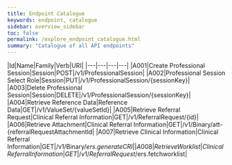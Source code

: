 ```yaml
---
title: Endpoint Catalogue
keywords: endpoint, catalogue
sidebar: overview_sidebar
toc: false
permalink: /explore_endpoint_catalogue.html
summary: "Catalogue of all API endpoints"
---
```


|Id|Name|Family|Verb|URI|
|---|---|---|---|
|A001|Create Professional Session|Session|POST|/v1/ProfessionalSession|
|A002|Professional Session Select Role|Session|PUT|/v1/ProfessionalSession/{sessionKey}|
|A003|Delete Professional Session|Session|DELETE|/v1/ProfessionalSession/{sessionKey}|
|A004|Retrieve Reference Data|Reference Data|GET|/v1/ValueSet/{valueSetId}|
|A005|Retrieve Referral Request|Clinical Referral Information|GET|/v1/ReferralRequest/{id}|
|A006|Retrieve Attachment|Clinical Referral Information|GET|/v1/Binary/att-{referralRequestAttachmentId|
|A007|Retrieve Clinical Information|Clinical Referral Information|GET|/v1/Binary/$ers.generateCRI|
|A008|Retrieve Worklist|Clinical Referral Information|GET|/v1/ReferralRequest/$ers.fetchworklist|
